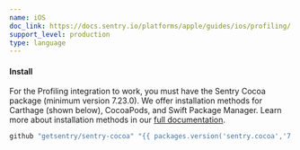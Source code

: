 ```yaml
---
name: iOS
doc_link: https://docs.sentry.io/platforms/apple/guides/ios/profiling/
support_level: production
type: language
---
```


#### Install

For the Profiling integration to work, you must have the Sentry Cocoa package (minimum version 7.23.0). We offer installation methods for Carthage (shown below), CocoaPods, and Swift Package Manager. Learn more about installation methods in our [full documentation](/platforms/apple/install/).

```ruby
github "getsentry/sentry-cocoa" "{{ packages.version('sentry.cocoa','7.23.0') }}"
```
